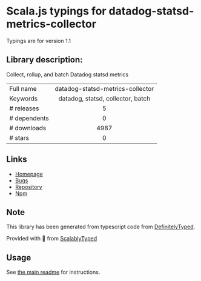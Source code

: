 
# Scala.js typings for datadog-statsd-metrics-collector

Typings are for version 1.1

## Library description:
Collect, rollup, and batch Datadog statsd metrics

|                    |                 |
| ------------------ | :-------------: |
| Full name          | datadog-statsd-metrics-collector |
| Keywords           | datadog, statsd, collector, batch |
| # releases         | 5 |
| # dependents       | 0 |
| # downloads        | 4987 |
| # stars            | 0 |

## Links
- [Homepage](https://github.com/xzyfer/datadog-statsd-metrics-collector#readme)
- [Bugs](https://github.com/xzyfer/datadog-statsd-metrics-collector/issues)
- [Repository](https://github.com/xzyfer/datadog-statsd-metrics-collector)
- [Npm](https://www.npmjs.com/package/datadog-statsd-metrics-collector)
    


## Note
This library has been generated from typescript code from [DefinitelyTyped](https://definitelytyped.org).

Provided with :purple_heart: from [ScalablyTyped](https://github.com/oyvindberg/ScalablyTyped)

## Usage
See [the main readme](../../readme.md) for instructions.


